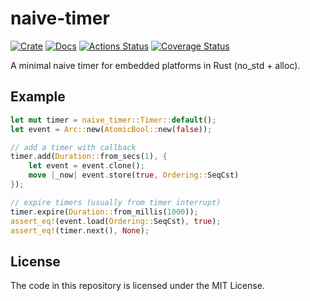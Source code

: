# naive-timer

[![Crate](https://img.shields.io/crates/v/naive-timer.svg)](https://crates.io/crates/naive-timer)
[![Docs](https://docs.rs/naive-timer/badge.svg)](https://docs.rs/naive-timer)
[![Actions Status](https://github.com/rcore-os/naive-timer/workflows/CI/badge.svg)](https://github.com/rcore-os/naive-timer/actions)
[![Coverage Status](https://coveralls.io/repos/github/rcore-os/naive-timer/badge.svg)](https://coveralls.io/github/rcore-os/naive-timer)

A minimal naive timer for embedded platforms in Rust (no_std + alloc).

## Example

```rust
let mut timer = naive_timer::Timer::default();
let event = Arc::new(AtomicBool::new(false));

// add a timer with callback
timer.add(Duration::from_secs(1), {
    let event = event.clone();
    move |_now| event.store(true, Ordering::SeqCst)
});

// expire timers (usually from timer interrupt)
timer.expire(Duration::from_millis(1000));
assert_eq!(event.load(Ordering::SeqCst), true);
assert_eq!(timer.next(), None);
```

## License

The code in this repository is licensed under the MIT License.
